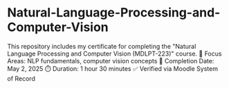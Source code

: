 # Natural-Language-Processing-and-Computer-Vision
This repository includes my certificate for completing the "Natural Language Processing and Computer Vision (MDLPT-223)" course.      🧠 Focus Areas: NLP fundamentals, computer vision concepts      📅 Completion Date: May 2, 2025      ⏱️ Duration: 1 hour 30 minutes      ✅ Verified via Moodle System of Record
